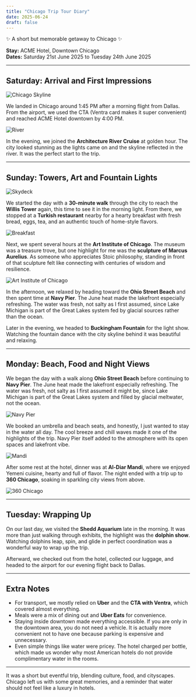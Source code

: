 ```yaml
---
title: "Chicago Trip Tour Diary"
date: 2025-06-24
draft: false
---
```


✨ A short but memorable getaway to Chicago ✨  

**Stay:** ACME Hotel, Downtown Chicago  
**Dates:** Saturday 21st June 2025 to Tuesday 24th June 2025

---

## Saturday: Arrival and First Impressions

![Chicago Skyline](skyline.jpg)

We landed in Chicago around 1:45 PM after a morning flight from Dallas. From the airport, we used the CTA (Ventra card makes it super convenient) and reached ACME Hotel downtown by 4:00 PM.  

![River](river.jpg)

In the evening, we joined the **Architecture River Cruise** at golden hour. The city looked stunning as the lights came on and the skyline reflected in the river. It was the perfect start to the trip.

---

## Sunday: Towers, Art and Fountain Lights

![Skydeck](skydeck.png)

We started the day with a **30-minute walk** through the city to reach the **Willis Tower** again, this time to see it in the morning light. From there, we stopped at a **Turkish restaurant** nearby for a hearty breakfast with fresh bread, eggs, tea, and an authentic touch of home-style flavors.

![Breakfast](breakfast.jpg)

Next, we spent several hours at the **Art Institute of Chicago**. The museum was a treasure trove, but one highlight for me was the **sculpture of Marcus Aurelius**. As someone who appreciates Stoic philosophy, standing in front of that sculpture felt like connecting with centuries of wisdom and resilience.  

![Art Institute of Chicago](arts-institute.jpg)

In the afternoon, we relaxed by heading toward the **Ohio Street Beach** and then spent time at **Navy Pier**. The June heat made the lakefront especially refreshing. The water was fresh, not salty as I first assumed, since Lake Michigan is part of the Great Lakes system fed by glacial sources rather than the ocean.  

Later in the evening, we headed to **Buckingham Fountain** for the light show. Watching the fountain dance with the city skyline behind it was beautiful and relaxing.

---

## Monday: Beach, Food and Night Views

We began the day with a walk along **Ohio Street Beach** before continuing to **Navy Pier**. The June heat made the lakefront especially refreshing. The water was fresh, not salty as I first assumed it might be, since Lake Michigan is part of the Great Lakes system and filled by glacial meltwater, not the ocean.  

![Navy Pier](navy-pier.jpg)

We booked an umbrella and beach seats, and honestly, I just wanted to stay in the water all day. The cool breeze and chill waves made it one of the highlights of the trip. Navy Pier itself added to the atmosphere with its open spaces and lakefront vibe.

![Mandi](mandi.jpg)

After some rest at the hotel, dinner was at **Al-Diar Mandi**, where we enjoyed Yemeni cuisine, hearty and full of flavor. The night ended with a trip up to **360 Chicago**, soaking in sparkling city views from above.  

![360 Chicago](360-chicago.jpg)

---

## Tuesday: Wrapping Up
On our last day, we visited the **Shedd Aquarium** late in the morning. It was more than just walking through exhibits, the highlight was the **dolphin show**. Watching dolphins leap, spin, and glide in perfect coordination was a wonderful way to wrap up the trip.  

Afterward, we checked out from the hotel, collected our luggage, and headed to the airport for our evening flight back to Dallas. 

---

## Extra Notes
- For transport, we mostly relied on **Uber** and the **CTA with Ventra**, which covered almost everything.  
- Meals were a mix of dining out and **Uber Eats** for convenience.  
- Staying inside downtown made everything accessible. If you are only in the downtown area, you do not need a vehicle. It is actually more convenient not to have one because parking is expensive and unnecessary.  
- Even simple things like water were pricey. The hotel charged per bottle, which made us wonder why most American hotels do not provide complimentary water in the rooms.

---

It was a short but eventful trip, blending culture, food, and cityscapes. Chicago left us with some great memories, and a reminder that water should not feel like a luxury in hotels.
